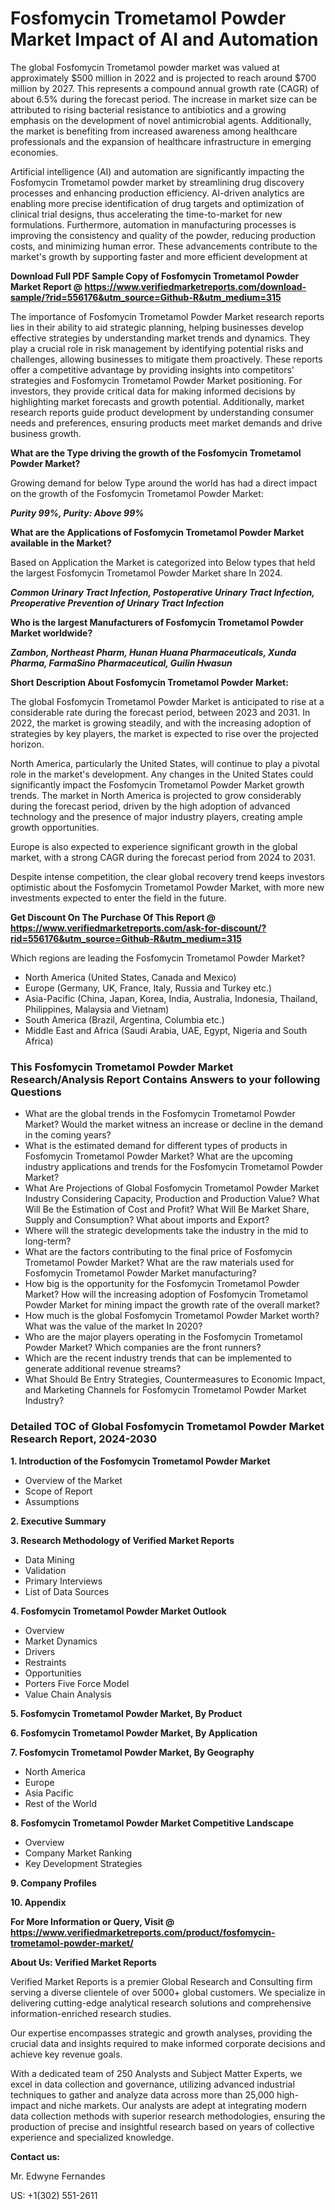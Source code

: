 <meta name="title" content="Global Fosfomycin Trometamol Powder Market Impact of AI and Automation"><meta name="description" content="The global Fosfomycin Trometamol powder market was valued at approximately $500 million in 2022 and is projected to reach around $700 million by 2027. This represents "><meta name="title" content="Fosfomycin Trometamol Powder Market Size, Share, Scope, Trends, Growth, Opportunities, Analysis, Forecast"><h1>Fosfomycin Trometamol Powder Market Impact of AI and Automation</h1><p>The global Fosfomycin Trometamol powder market was valued at approximately $500 million in 2022 and is projected to reach around $700 million by 2027. This represents a compound annual growth rate (CAGR) of about 6.5% during the forecast period. The increase in market size can be attributed to rising bacterial resistance to antibiotics and a growing emphasis on the development of novel antimicrobial agents. Additionally, the market is benefiting from increased awareness among healthcare professionals and the expansion of healthcare infrastructure in emerging economies.</p><p>Artificial intelligence (AI) and automation are significantly impacting the Fosfomycin Trometamol powder market by streamlining drug discovery processes and enhancing production efficiency. AI-driven analytics are enabling more precise identification of drug targets and optimization of clinical trial designs, thus accelerating the time-to-market for new formulations. Furthermore, automation in manufacturing processes is improving the consistency and quality of the powder, reducing production costs, and minimizing human error. These advancements contribute to the market's growth by supporting faster and more efficient development at</p><p id="" class=""><strong>Download Full PDF Sample Copy of Fosfomycin Trometamol Powder Market Report @ <a href="https://www.verifiedmarketreports.com/download-sample/?rid=556176&utm_source=Github-R&utm_medium=315" target="_blank">https://www.verifiedmarketreports.com/download-sample/?rid=556176&utm_source=Github-R&utm_medium=315</a></strong></p><p>The importance of&nbsp;Fosfomycin Trometamol Powder Market research reports lies in their ability to aid strategic planning, helping businesses develop effective strategies by understanding market trends and dynamics. They play a crucial role in risk management by identifying potential risks and challenges, allowing businesses to mitigate them proactively. These reports offer a competitive advantage by providing insights into competitors' strategies and Fosfomycin Trometamol Powder Market positioning. For investors, they provide critical data for making informed decisions by highlighting market forecasts and growth potential. Additionally, market research reports guide product development by understanding consumer needs and preferences, ensuring products meet market demands and drive business growth.</p><p><strong>What are the&nbsp;Type driving the growth of the Fosfomycin Trometamol Powder Market?</strong></p><p id="" class="">Growing demand for below Type around the world has had a direct impact on the growth of the Fosfomycin Trometamol Powder Market:</p><em><strong>Purity 99%, Purity: Above 99%</strong></em></p><strong>What are the&nbsp;Applications&nbsp;of Fosfomycin Trometamol Powder Market available in the Market?</strong></p><p id="" class="">Based on Application the Market is categorized into Below types that held the largest Fosfomycin Trometamol Powder Market share In 2024.</p><em><strong>Common Urinary Tract Infection, Postoperative Urinary Tract Infection, Preoperative Prevention of Urinary Tract Infection</strong></em></p><strong>Who is the largest Manufacturers of Fosfomycin Trometamol Powder Market worldwide?</strong></p><p><em><strong>Zambon, Northeast Pharm, Hunan Huana Pharmaceuticals, Xunda Pharma, FarmaSino Pharmaceutical, Guilin Hwasun</strong></em></p><p id="" class=""><strong>Short Description About Fosfomycin Trometamol Powder Market:</strong></p><p>The global Fosfomycin Trometamol Powder Market is anticipated to rise at a considerable rate during the forecast period, between 2023 and 2031. In 2022, the market is growing steadily, and with the increasing adoption of strategies by key players, the market is expected to rise over the projected horizon.</p><p>North America, particularly the United States, will continue to play a pivotal role in the market's development. Any changes in the United States could significantly impact the Fosfomycin Trometamol Powder Market growth trends. The market in North America is projected to grow considerably during the forecast period, driven by the high adoption of advanced technology and the presence of major industry players, creating ample growth opportunities.</p><p>Europe is also expected to experience significant growth in the global market, with a strong CAGR during the forecast period from 2024 to 2031.</p><p>Despite intense competition, the clear global recovery trend keeps investors optimistic about the Fosfomycin Trometamol Powder Market, with more new investments expected to enter the field in the future.</p><p id="" class=""><strong>Get Discount On The Purchase Of This Report @ <a href="https://www.verifiedmarketreports.com/ask-for-discount/?rid=556176&utm_source=Github-R&utm_medium=315" target="_blank">https://www.verifiedmarketreports.com/ask-for-discount/?rid=556176&utm_source=Github-R&utm_medium=315</a></strong></p>Which regions are leading the Fosfomycin Trometamol Powder Market?</p><ul><li>North America (United States, Canada and Mexico)</li><li>Europe (Germany, UK, France, Italy, Russia and Turkey etc.)</li><li>Asia-Pacific (China, Japan, Korea, India, Australia, Indonesia, Thailand, Philippines, Malaysia and Vietnam)</li><li>South America (Brazil, Argentina, Columbia etc.)</li><li>Middle East and Africa (Saudi Arabia, UAE, Egypt, Nigeria and South Africa)</li></ul><h3 id="" class="">This Fosfomycin Trometamol Powder Market Research/Analysis Report Contains Answers to your following Questions</h3><ul><li>What are the global trends in the Fosfomycin Trometamol Powder Market? Would the market witness an increase or decline in the demand in the coming years?</li><li>What is the estimated demand for different types of products in Fosfomycin Trometamol Powder Market? What are the upcoming industry applications and trends for the Fosfomycin Trometamol Powder Market?</li><li>What Are Projections of Global Fosfomycin Trometamol Powder Market Industry Considering Capacity, Production and Production Value? What Will Be the Estimation of Cost and Profit? What Will Be Market Share, Supply and Consumption? What about imports and Export?</li><li>Where will the strategic developments take the industry in the mid to long-term?</li><li>What are the factors contributing to the final price of Fosfomycin Trometamol Powder Market? What are the raw materials used for Fosfomycin Trometamol Powder Market manufacturing?</li><li>How big is the opportunity for the Fosfomycin Trometamol Powder Market? How will the increasing adoption of Fosfomycin Trometamol Powder Market for mining impact the growth rate of the overall market?</li><li>How much is the global Fosfomycin Trometamol Powder Market worth? What was the value of the market In 2020?</li><li>Who are the major players operating in the Fosfomycin Trometamol Powder Market? Which companies are the front runners?</li><li>Which are the recent industry trends that can be implemented to generate additional revenue streams?</li><li>What Should Be Entry Strategies, Countermeasures to Economic Impact, and Marketing Channels for Fosfomycin Trometamol Powder Market Industry?</li></ul><h3 id="" class="">Detailed TOC of Global Fosfomycin Trometamol Powder Market Research Report, 2024-2030</h3><p id="" class=""><strong>1. Introduction of the Fosfomycin Trometamol Powder Market</strong></p><ul><li>Overview of the Market</li><li>Scope of Report</li><li>Assumptions</li></ul><p id="" class=""><strong>2. Executive Summary</strong></p><p id="" class=""><strong>3. Research Methodology of Verified Market Reports</strong></p><ul><li>Data Mining</li><li>Validation</li><li>Primary Interviews</li><li>List of Data Sources</li></ul><p id="" class=""><strong>4. Fosfomycin Trometamol Powder Market Outlook</strong></p><ul><li>Overview</li><li>Market Dynamics</li><li>Drivers</li><li>Restraints</li><li>Opportunities</li><li>Porters Five Force Model</li><li>Value Chain Analysis</li></ul><p id="" class=""><strong>5. Fosfomycin Trometamol Powder Market, By Product</strong></p><p id="" class=""><strong>6. Fosfomycin Trometamol Powder Market, By Application</strong></p><p id="" class=""><strong>7. Fosfomycin Trometamol Powder Market, By Geography</strong></p><ul><li>North America</li><li>Europe</li><li>Asia Pacific</li><li>Rest of the World</li></ul><p id="" class=""><strong>8. Fosfomycin Trometamol Powder Market Competitive Landscape</strong></p><ul><li>Overview</li><li>Company Market Ranking</li><li>Key Development Strategies</li></ul><p id="" class=""><strong>9. Company Profiles</strong></p><p id="" class=""><strong>10. Appendix</strong></p><p id="" class=""><strong>For More Information or Query, Visit @ <a href="https://www.verifiedmarketreports.com/product/fosfomycin-trometamol-powder-market/" target="_blank">https://www.verifiedmarketreports.com/product/fosfomycin-trometamol-powder-market/</a></strong></p><p id="" class=""><strong>About Us: Verified Market Reports</strong></p><p id="" class="">Verified Market Reports is a premier Global Research and Consulting firm serving a diverse clientele of over 5000+ global customers. We specialize in delivering cutting-edge analytical research solutions and comprehensive information-enriched research studies.</p><p id="" class="">Our expertise encompasses strategic and growth analyses, providing the crucial data and insights required to make informed corporate decisions and achieve key revenue goals.</p><p id="" class="">With a dedicated team of 250 Analysts and Subject Matter Experts, we excel in data collection and governance, utilizing advanced industrial techniques to gather and analyze data across more than 25,000 high-impact and niche markets. Our analysts are adept at integrating modern data collection methods with superior research methodologies, ensuring the production of precise and insightful research based on years of collective experience and specialized knowledge.</p><p id="" class=""><strong>Contact us:</strong></p><p id="" class="">Mr. Edwyne Fernandes</p><p id="" class="">US: +1(302) 551-2611</p>